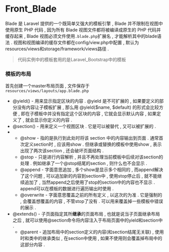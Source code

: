 # Front\_Blade

Blade 是 Laravel 提供的一个既简单又强大的模板引擎 , Blade 并不限制在视图中使用原生 PHP 代码 , 因为所有 Blade 视图文件都将被编译成原生的 PHP 代码并缓存起来 , Blade 视图必须文件使用`.blade.php`扩展名 , 才能解析其中的blade语法 . 视图和视图编译的缓存文件都在config/view.php中配置 , 默认为resources/views和storage/framework/views路径 .

> 代码实例中的模板套用的是Laravel\_Bootstrap中的模板

### 模板的布局

首先创建一个master布局页面 , 文件保存于`resources/views/layouts/app.blade.php`

* @yield\(\) - 用来显示指定区块的内容 . @yield 是不可扩展的 , 如果要定义的部分没有内容让子模板扩展 , 那么用 @yield\($name, $default\) 的形式会比较方便 , 即在子模板中并没有指定这个区块的内容 , 它就会显示默认内容 , 如果定义了 , 就会显示你定义的内容 . 
* @section\(\) - 用来定义一个视图区块 . 它是可以被替代 , 又可以被扩展的 . 
* * @show - 指的是执行到此处时将该 section 中的内容输出到页面 . 通常首次定义section时 , 应该用show . 但继承或替换的模板中使用show , 表示出现了两次该section , 还会破坏页面结构 . 
  * @stop - 只是进行内容解析 , 并且不再处理当前模板中后续对该section的处理 . 例如继承了一个@stop结尾的section , 则什么也不会显示 . 
  * @append - 字面意思追加 , 多个show是显示多个相同的 , 而append解决了这个问题 , 可以追加新的内容到section中 , 使用stop停止后 , 就不能继续追加了 , 当然append之后使用了stop的section中的内容也不显示 . append可以在模板的数据进行遍历输出时使用 . 
  * @overwrite - 字面意思覆盖之前的所有定义 , 以这次的为准 . 它是强制的 , 会覆盖想覆盖的内容 , 不管stop了没有 . 可以用来覆盖掉一些模板中错误的展示 . 
* @extends\(\) - 子页面指定其所**继承**的页面布局 , 也就是说当子页面继承布局之后 , 就可以使用@section命令将内容注入于布局页面中的yield和section中 . 
  * @parent - 追加布局中的section定义的内容\(和section结尾无关联\) , 使用时和类中的继承类似 , 在section中使用 , 如果不使用则会覆盖掉布局中的这部分内容 . 



